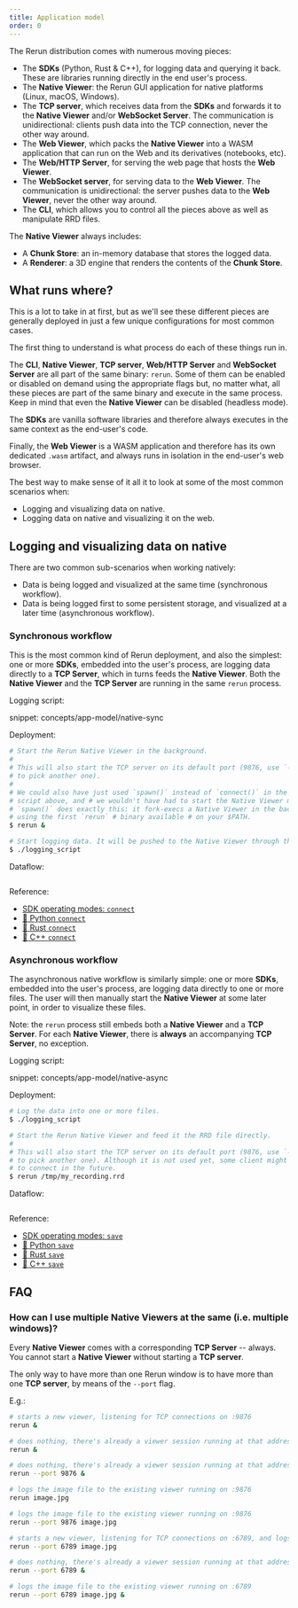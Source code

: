 ```yaml
---
title: Application model
order: 0
---
```


The Rerun distribution comes with numerous moving pieces:
* The **SDKs** (Python, Rust & C++), for logging data and querying it back. These are libraries running directly in the end user's process.
* The **Native Viewer**: the Rerun GUI application for native platforms (Linux, macOS, Windows).
* The **TCP server**, which receives data from the **SDKs** and forwards it to the **Native Viewer** and/or **WebSocket Server**. The communication is unidirectional: clients push data into the TCP connection, never the other way around.
* The **Web Viewer**, which packs the **Native Viewer** into a WASM application that can run on the Web and its derivatives (notebooks, etc).
* The **Web/HTTP Server**, for serving the web page that hosts the **Web Viewer**.
* The **WebSocket server**, for serving data to the **Web Viewer**. The communication is unidirectional: the server pushes data to the **Web Viewer**, never the other way around.
* The **CLI**, which allows you to control all the pieces above as well as manipulate RRD files.

The **Native Viewer** always includes:
  * A **Chunk Store**: an in-memory database that stores the logged data.
  * A **Renderer**: a 3D engine that renders the contents of the **Chunk Store**.


## What runs where?

This is a lot to take in at first, but as we'll see these different pieces are generally deployed in just a few unique configurations for most common cases.

The first thing to understand is what process do each of these things run in.

The **CLI**, **Native Viewer**, **TCP server**, **Web/HTTP Server** and **WebSocket Server** are all part of the same binary: `rerun`.
Some of them can be enabled or disabled on demand using the appropriate flags but, no matter what, all these pieces are part of the same binary and execute in the same process.
Keep in mind that even the **Native Viewer** can be disabled (headless mode).

The **SDKs** are vanilla software libraries and therefore always executes in the same context as the end-user's code.

Finally, the **Web Viewer** is a WASM application and therefore has its own dedicated `.wasm` artifact, and always runs in isolation in the end-user's web browser.

The best way to make sense of it all it to look at some of the most common scenarios when:
* Logging and visualizing data on native.
* Logging data on native and visualizing it on the web.


## Logging and visualizing data on native

There are two common sub-scenarios when working natively:
* Data is being logged and visualized at the same time (synchronous workflow).
* Data is being logged first to some persistent storage, and visualized at a later time (asynchronous workflow).


### Synchronous workflow

This is the most common kind of Rerun deployment, and also the simplest: one or more **SDKs**, embedded into the user's process, are logging data directly to a **TCP Server**, which in turns feeds the **Native Viewer**.
Both the **Native Viewer** and the **TCP Server** are running in the same `rerun` process.

Logging script:

snippet: concepts/app-model/native-sync

Deployment:
<!-- TODO(#7768): talk about rr.spawn(serve=True) once that's thing -->
```sh
# Start the Rerun Native Viewer in the background.
#
# This will also start the TCP server on its default port (9876, use `--port`
# to pick another one).
#
# We could also have just used `spawn()` instead of `connect()` in the logging
# script above, and # we wouldn't have had to start the Native Viewer manually.
# `spawn()` does exactly this: it fork-execs a Native Viewer in the background
# using the first `rerun` # binary available # on your $PATH.
$ rerun &

# Start logging data. It will be pushed to the Native Viewer through the TCP link.
$ ./logging_script
```


Dataflow:

<picture>
  <img src="https://static.rerun.io/rerun_native_sync/df05102a1dd04839ffec8442e5e9ffe65e9649db/full.png" alt="">
  <source media="(max-width: 480px)" srcset="https://static.rerun.io/rerun_native_sync/df05102a1dd04839ffec8442e5e9ffe65e9649db/480w.png">
  <source media="(max-width: 768px)" srcset="https://static.rerun.io/rerun_native_sync/df05102a1dd04839ffec8442e5e9ffe65e9649db/768w.png">
  <source media="(max-width: 1024px)" srcset="https://static.rerun.io/rerun_native_sync/df05102a1dd04839ffec8442e5e9ffe65e9649db/1024w.png">
</picture>


Reference:
* [SDK operating modes: `connect`](../reference/sdk/operating-modes.md#connect)
* [🐍 Python `connect`](https://ref.rerun.io/docs/python/0.19.0/common/initialization_functions/#rerun.connect)
* [🦀 Rust `connect`](https://docs.rs/rerun/latest/rerun/struct.RecordingStreamBuilder.html#method.connect)
* [🌊 C++ `connect`](https://ref.rerun.io/docs/cpp/stable/classrerun_1_1RecordingStream.html#aef3377ffaa2441b906d2bac94dd8fc64)

### Asynchronous workflow

The asynchronous native workflow is similarly simple: one or more **SDKs**, embedded into the user's process, are logging data directly to one or more files.
The user will then manually start the **Native Viewer** at some later point, in order to visualize these files.

Note: the `rerun` process still embeds both a **Native Viewer** and a **TCP Server**. For each **Native Viewer**, there is **always** an accompanying **TCP Server**, no exception.

Logging script:

snippet: concepts/app-model/native-async

Deployment:
```sh
# Log the data into one or more files.
$ ./logging_script

# Start the Rerun Native Viewer and feed it the RRD file directly.
#
# This will also start the TCP server on its default port (9876, use `--port`
# to pick another one). Although it is not used yet, some client might want
# to connect in the future.
$ rerun /tmp/my_recording.rrd
```

Dataflow:

<picture>
  <img src="https://static.rerun.io/rerun_native_async/272c9ba7e7afe0ee5491ff1aabc76965588c513f/full.png" alt="">
  <source media="(max-width: 480px)" srcset="https://static.rerun.io/rerun_native_async/272c9ba7e7afe0ee5491ff1aabc76965588c513f/480w.png">
  <source media="(max-width: 768px)" srcset="https://static.rerun.io/rerun_native_async/272c9ba7e7afe0ee5491ff1aabc76965588c513f/768w.png">
  <source media="(max-width: 1024px)" srcset="https://static.rerun.io/rerun_native_async/272c9ba7e7afe0ee5491ff1aabc76965588c513f/1024w.png">
  <source media="(max-width: 1200px)" srcset="https://static.rerun.io/rerun_native_async/272c9ba7e7afe0ee5491ff1aabc76965588c513f/1200w.png">
</picture>


Reference:
* [SDK operating modes: `save`](../reference/sdk/operating-modes.md#save)
* [🐍 Python `save`](https://ref.rerun.io/docs/python/0.19.0/common/initialization_functions/#rerun.save)
* [🦀 Rust `save`](https://docs.rs/rerun/latest/rerun/struct.RecordingStreamBuilder.html#method.save)
* [🌊 C++ `save`](https://ref.rerun.io/docs/cpp/stable/classrerun_1_1RecordingStream.html#a555a7940a076c93d951de5b139d14918)

<!--
## Logging data on native and visualizing it on the web.

TODO(#8046): incoming.
-->


## FAQ

### How can I use multiple **Native Viewers** at the same (i.e. multiple windows)?

Every **Native Viewer** comes with a corresponding **TCP Server** -- always. You cannot start a **Native Viewer** without starting a **TCP server**.

The only way to have more than one Rerun window is to have more than one **TCP server**, by means of the `--port` flag.

E.g.:
```sh
# starts a new viewer, listening for TCP connections on :9876
rerun &

# does nothing, there's already a viewer session running at that address
rerun &

# does nothing, there's already a viewer session running at that address
rerun --port 9876 &

# logs the image file to the existing viewer running on :9876
rerun image.jpg

# logs the image file to the existing viewer running on :9876
rerun --port 9876 image.jpg

# starts a new viewer, listening for TCP connections on :6789, and logs the image data to it
rerun --port 6789 image.jpg

# does nothing, there's already a viewer session running at that address
rerun --port 6789 &

# logs the image file to the existing viewer running on :6789
rerun --port 6789 image.jpg &
```

<!--

### What happens when I use `rr.spawn()` from my SDK of choice?

TODO(#8046): incoming.


### What happens when I use `rr.serve()` from my SDK of choice?

TODO(#8046): incoming.


### What happens when I use `rerun --serve`?

TODO(#8046): incoming.


### Can the **Native Viewer** pull data from a **WebSocket Server**, like the **Web Viewer** does?

TODO(#8046): incoming.

-->
